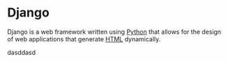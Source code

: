 # Django



Django is a web framework written using [Python](/wiki/Python) that allows for the design of web applications that generate [HTML](/wiki/HTML) dynamically.

dasddasd